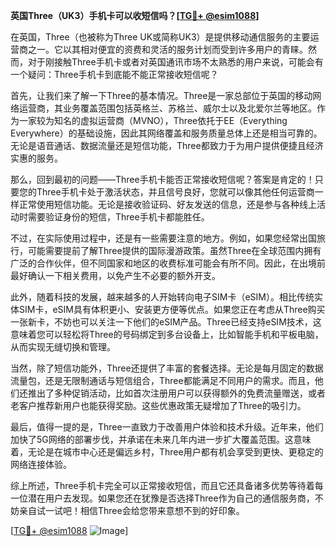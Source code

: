 **英国Three（UK3）手机卡可以收短信吗？[[TG💪+ @esim1088](https://t.me/s/esim1088)]**

在英国，Three（也被称为Three UK或简称UK3）是提供移动通信服务的主要运营商之一。它以其相对便宜的资费和灵活的服务计划而受到许多用户的青睐。然而，对于刚接触Three手机卡或者对英国通讯市场不太熟悉的用户来说，可能会有一个疑问：Three手机卡到底能不能正常接收短信呢？

首先，让我们来了解一下Three的基本情况。Three是一家总部位于英国的移动网络运营商，其业务覆盖范围包括英格兰、苏格兰、威尔士以及北爱尔兰等地区。作为一家较为知名的虚拟运营商（MVNO），Three依托于EE（Everything Everywhere）的基础设施，因此其网络覆盖和服务质量总体上还是相当可靠的。无论是语音通话、数据流量还是短信功能，Three都致力于为用户提供便捷且经济实惠的服务。

那么，回到最初的问题——Three手机卡能否正常接收短信呢？答案是肯定的！只要您的Three手机卡处于激活状态，并且信号良好，您就可以像其他任何运营商一样正常使用短信功能。无论是接收验证码、好友发送的信息，还是参与各种线上活动时需要验证身份的短信，Three手机卡都能胜任。

不过，在实际使用过程中，还是有一些需要注意的地方。例如，如果您经常出国旅行，可能需要提前了解Three提供的国际漫游政策。虽然Three在全球范围内拥有广泛的合作伙伴，但不同国家和地区的收费标准可能会有所不同。因此，在出境前最好确认一下相关费用，以免产生不必要的额外开支。

此外，随着科技的发展，越来越多的人开始转向电子SIM卡（eSIM）。相比传统实体SIM卡，eSIM具有体积更小、安装更方便等优点。如果您正在考虑从Three购买一张新卡，不妨也可以关注一下他们的eSIM产品。Three已经支持eSIM技术，这意味着您可以轻松将Three的号码绑定到多台设备上，比如智能手机和平板电脑，从而实现无缝切换和管理。

当然，除了短信功能外，Three还提供了丰富的套餐选择。无论是每月固定的数据流量包，还是无限制通话与短信组合，Three都能满足不同用户的需求。而且，他们还推出了多种促销活动，比如首次注册用户可以获得额外的免费流量赠送，或者老客户推荐新用户也能获得奖励。这些优惠政策无疑增加了Three的吸引力。

最后，值得一提的是，Three一直致力于改善用户体验和技术升级。近年来，他们加快了5G网络的部署步伐，并承诺在未来几年内进一步扩大覆盖范围。这意味着，无论是在城市中心还是偏远乡村，Three用户都有机会享受到更快、更稳定的网络连接体验。

综上所述，Three手机卡完全可以正常接收短信，而且它还具备诸多优势等待着每一位潜在用户去发现。如果您还在犹豫是否选择Three作为自己的通信服务商，不妨亲自试一试吧！相信Three会给您带来意想不到的好印象。

[[TG💪+ @esim1088](https://t.me/s/esim1088) ![Image](https://i.postimg.cc/4NQfJmqS/Snipaste-2025-05-13-00-14-12.png)]
